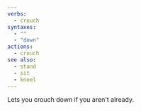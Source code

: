 ```yaml
---
verbs:
  - crouch
syntaxes:
  - ""
  - "down"
actions:
  - crouch
see also:
  - stand
  - sit
  - kneel
---
```

Lets you crouch down if you aren't already.